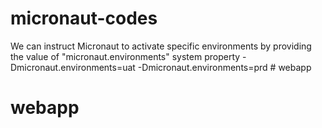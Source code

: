 # micronaut-codes


We can instruct Micronaut to activate specific environments by providing the value of "micronaut.environments" system property
-Dmicronaut.environments=uat
-Dmicronaut.environments=prd # webapp
# webapp
